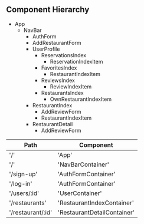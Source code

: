## Component Hierarchy

* App
  * NavBar
    * AuthForm
    * AddRestaurantForm
    * UserProfile
      * ReservationsIndex
        * ReservationIndexItem
      * FavoritesIndex
        * RestaurantIndexItem
      * ReviewsIndex
        * ReviewIndexItem
      * RestaurantsIndex
        * OwnRestaurantIndexItem
    * RestaurantIndex
      * AddReviewForm
      * RestaurantIndexItem
    * RestaurantDetail
      * AddReviewForm

| Path                 | Component                    |
|----------------------|------------------------------|
| '/'                  | 'App'                        |
| '/'                  | 'NavBarContainer'            |
| '/sign-up'           | 'AuthFormContainer'          |
| '/log-in'            | 'AuthFormContainer'          |
| '/users/:id'         | 'UserContainer'              |
| '/restaurants'       | 'RestaurantIndexContainer'   |
| '/restaurant/:id'    | 'RestaurantDetailContainer'  |
